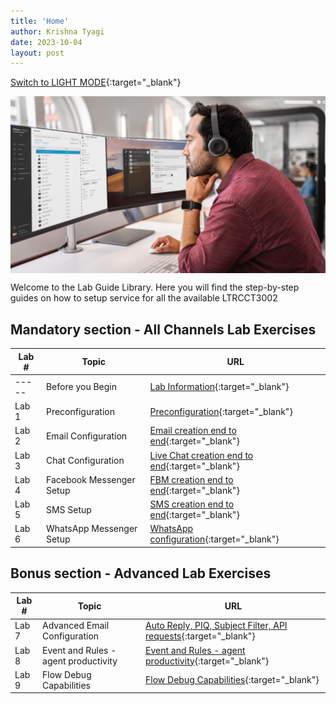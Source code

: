 ```yaml
---
title: 'Home'
author: Krishna Tyagi
date: 2023-10-04
layout: post
---
```


[Switch to LIGHT MODE](https://clwebexcc.github.io/LTRCCT3002/){:target="\_blank"}

<img align="middle" src="/assets/images/Admin.jpeg" width="1000" />

Welcome to the Lab Guide Library. Here you will find the step-by-step guides on how to setup service for all the available LTRCCT3002

## Mandatory section - All Channels Lab Exercises

| Lab # | Topic                    | URL                                                              |
| ----- | ------------------------ | ---------------------------------------------------------------- |
| ----- | Before you Begin         | [Lab Information](Lab0_Info.md){:target="\_blank"}                |
| Lab 1 | Preconfiguration         | [Preconfiguration](Lab1_Preconfiguration.md){:target="\_blank"}  |
| Lab 2 | Email Configuration      | [Email creation end to end](Lab2_Email.md){:target="\_blank"}    |
| Lab 3 | Chat Configuration       | [Live Chat creation end to end](Lab3_Chat.md){:target="\_blank"} |
| Lab 4 | Facebook Messenger Setup | [FBM creation end to end](Lab4_FBM.md){:target="\_blank"}        |
| Lab 5 | SMS Setup                | [SMS creation end to end](Lab5_SMS.md){:target="\_blank"}        |
| Lab 6 | WhatsApp Messenger Setup | [WhatsApp configuration](Lab6_Whatsapp.md){:target="\_blank"}    |

## Bonus section - Advanced Lab Exercises

| Lab # | Topic                                | URL                                                                                        |
| ----- | ------------------------------------ | ------------------------------------------------------------------------------------------ |
| Lab 7 | Advanced Email Configuration         | [Auto Reply, PIQ, Subject Filter, API requests](Lab7_Email_Advanced.md){:target="\_blank"} |
| Lab 8 | Event and Rules - agent productivity | [Event and Rules - agent productivity](Lab8_AgentProductivity.md){:target="\_blank"}       |
| Lab 9 | Flow Debug Capabilities              | [Flow Debug Capabilities](Lab9_Troubleshooting.md){:target="\_blank"}                      |
